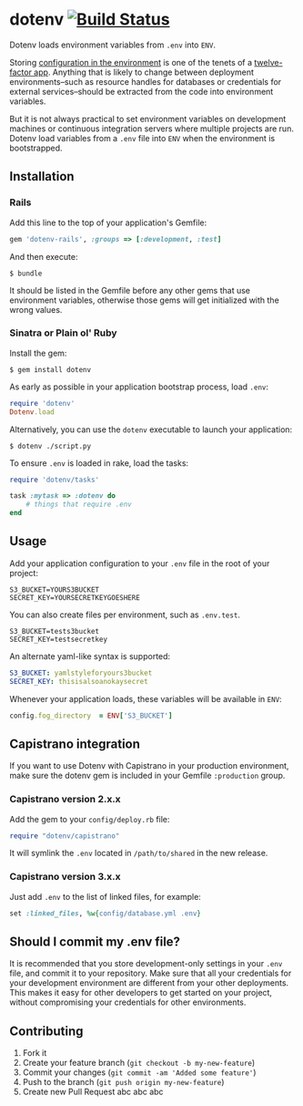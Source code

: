 # dotenv [![Build Status](https://secure.travis-ci.org/bkeepers/dotenv.png?branch=master)](https://travis-ci.org/bkeepers/dotenv)

Dotenv loads environment variables from `.env` into `ENV`.

Storing [configuration in the environment](http://www.12factor.net/config) is one of the tenets of a [twelve-factor app](http://www.12factor.net/). Anything that is likely to change between deployment environments–such as resource handles for databases or credentials for external services–should be extracted from the code into environment variables.

But it is not always practical to set environment variables on development machines or continuous integration servers where multiple projects are run. Dotenv load variables from a `.env` file into `ENV` when the environment is bootstrapped.

## Installation

### Rails

Add this line to the top of your application's Gemfile:

```ruby
gem 'dotenv-rails', :groups => [:development, :test]
```

And then execute:

```shell
$ bundle
```

It should be listed in the Gemfile before any other gems that use environment variables, otherwise those gems will get initialized with the wrong values.

### Sinatra or Plain ol' Ruby

Install the gem:

```shell
$ gem install dotenv
```

As early as possible in your application bootstrap process, load `.env`:

```ruby
require 'dotenv'
Dotenv.load
```

Alternatively, you can use the `dotenv` executable to launch your application:

```shell
$ dotenv ./script.py
```

To ensure `.env` is loaded in rake, load the tasks:

```ruby
require 'dotenv/tasks'

task :mytask => :dotenv do
    # things that require .env
end
```

## Usage

Add your application configuration to your `.env` file in the root of your project:

```shell
S3_BUCKET=YOURS3BUCKET
SECRET_KEY=YOURSECRETKEYGOESHERE
```

You can also create files per environment, such as `.env.test`.

```shell
S3_BUCKET=tests3bucket
SECRET_KEY=testsecretkey
```

An alternate yaml-like syntax is supported:

```yaml
S3_BUCKET: yamlstyleforyours3bucket
SECRET_KEY: thisisalsoanokaysecret
```

Whenever your application loads, these variables will be available in `ENV`:

```ruby
config.fog_directory  = ENV['S3_BUCKET']
```

## Capistrano integration

If you want to use Dotenv with Capistrano in your production environment, make sure the dotenv gem is included in your Gemfile `:production` group.

### Capistrano version 2.x.x

Add the gem to your `config/deploy.rb` file:

```ruby
require "dotenv/capistrano"
```

It will symlink the `.env` located in `/path/to/shared` in the new release. 


### Capistrano version 3.x.x

Just add `.env` to the list of linked files, for example:

```ruby
set :linked_files, %w{config/database.yml .env}
```

## Should I commit my .env file?

It is recommended that you store development-only settings in your `.env` file, and commit it to your repository. Make sure that all your credentials for your development environment are different from your other deployments. This makes it easy for other developers to get started on your project, without compromising your credentials for other environments.

## Contributing

1. Fork it
2. Create your feature branch (`git checkout -b my-new-feature`)
3. Commit your changes (`git commit -am 'Added some feature'`)
4. Push to the branch (`git push origin my-new-feature`)
5. Create new Pull Request
abc
abc
abc
